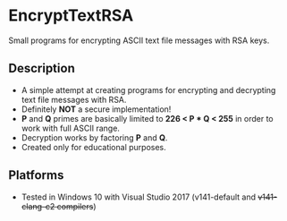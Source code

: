 # EncryptTextRSA

Small programs for encrypting ASCII text file messages with RSA keys.

## Description

* A simple attempt at creating programs for encrypting and decrypting text file messages with RSA.
* Definitely **NOT** a secure implementation!
* **P** and **Q** primes are basically limited to **226 < P * Q < 255** in order to work with full ASCII range.
* Decryption works by factoring **P** and **Q**.
* Created only for educational purposes.

## Platforms
* Tested in Windows 10 with Visual Studio 2017 (v141-default and ~~v141-clang-c2 compilers~~)

